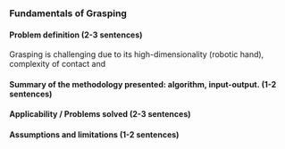 ### Fundamentals of Grasping
#### Problem definition (2-3 sentences)
Grasping is challenging due to its high-dimensionality (robotic hand), complexity of contact and  

#### Summary of the methodology presented: algorithm, input-output. (1-2 sentences)

#### Applicability / Problems solved (2-3 sentences)

#### Assumptions and limitations (1-2 sentences)